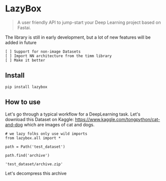 # LazyBox
> A user friendly API to jump-start your Deep Learning project based on Fastai. 


The library is still in early development, but a lot of new features will be added in future

    [ ] Support for non-image Datasets
    [ ] Import NN architecture from the timm library
    [ ] Make it better

## Install

`pip install lazybox`

## How to use

Let's go through a typical workflow for a DeepLearning task. Let's download this Dataset on Kaggle: https://www.kaggle.com/tongpython/cat-and-dog which are images of cat and dogs.

```
# we lazy folks only use wild imports
from lazybox.all import *

path = Path('test_dataset')

path.find('archive')
```




    'test_dataset/archive.zip'



Let's decompress this archive

